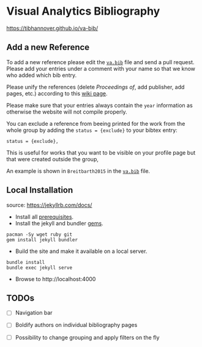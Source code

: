 # Visual Analytics Bibliography

https://tibhannover.github.io/va-bib/

## Add a new Reference

To add a new reference please edit the [`va.bib`](https://github.com/TIBHannover/va-bib/blob/main/_bibliography/va.bib) file and send a pull request. Please add your entries under a comment with your name so that we know who added which bib entry.

Please unify the references (delete _Proceedings of_, add publisher, add pages, etc.) according to this [wiki page](https://wiki.tib.eu/confluence/display/varg/Unify+References).

Please make sure that your entries always contain the `year` information as otherwise the website will not compile properly.

You can exclude a reference from beeing printed for the work from the whole group by adding the `status = {exclude}` to your bibtex entry:

```
status = {exclude},
```

This is useful for works that you want to be visible on your profile page but that were created outside the group,

An example is shown in `Breitbarth2015` in the [`va.bib`](_bibliography/va.bib) file.

## Local Installation

source: https://jekyllrb.com/docs/

- Install all [prerequisites](https://jekyllrb.com/docs/installation/).
- Install the jekyll and bundler [gems](https://jekyllrb.com/docs/ruby-101/#gems).

```
pacman -Sy wget ruby git
gem install jekyll bundler
```

- Build the site and make it available on a local server.

```
bundle install
bundle exec jekyll serve
```

- Browse to http://localhost:4000

## TODOs

- [ ] Navigation bar
- [ ] Boldify authors on individual bibliography pages
- [ ] Possibility to change grouping and apply filters on the fly

